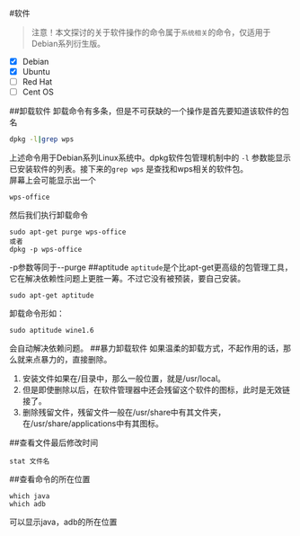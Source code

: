 #软件
>注意！本文探讨的关于软件操作的命令属于`系统相关`的命令，仅适用于Debian系列衍生版。
- [x] Debian
- [x] Ubuntu
- [ ] Red Hat
- [ ] Cent OS 

##卸载软件
卸载命令有多条，但是不可获缺的一个操作是首先要知道该软件的包名
```bash
dpkg -l|grep wps
```
上述命令用于Debian系列Linux系统中。dpkg软件包管理机制中的 `-l` 参数能显示已安装软件的列表。接下来的`grep wps` 是查找和wps相关的软件包。<br>
屏幕上会可能显示出一个

    wps-office

然后我们执行卸载命令
```
sudo apt-get purge wps-office
或者
dpkg -p wps-office
```
-p参数等同于--purge
##aptitude
`aptitude`是个比apt-get更高级的包管理工具，它在解决依赖性问题上更胜一筹。不过它没有被预装，要自己安装。

    sudo apt-get aptitude
卸载命令形如：

    sudo aptitude wine1.6
会自动解决依赖问题。
##暴力卸载软件
如果温柔的卸载方式，不起作用的话，那么就来点暴力的，直接删除。

1. 安装文件如果在/目录中，那么一般位置，就是/usr/local。
2. 但是即使删除以后，在软件管理器中还会残留这个软件的图标，此时是无效链接了。
3. 删除残留文件，残留文件一般在/usr/share中有其文件夹，在/usr/share/applications中有其图标。

##查看文件最后修改时间

    stat 文件名  
##查看命令的所在位置

    which java
    which adb
可以显示java，adb的所在位置
